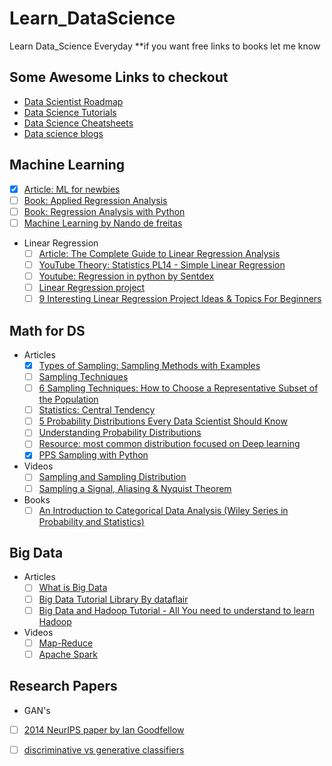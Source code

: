 # Learn_DataScience
Learn Data_Science Everyday
**if you want free links to books let me know

## Some Awesome Links to checkout
 - [Data Scientist Roadmap](https://github.com/MrMimic/data-scientist-roadmap)
 - [Data Science Tutorials](https://github.com/datasciencescoop/Data-Science-Tutorials)
 - [Data Science Cheatsheets](https://github.com/FavioVazquez/ds-cheatsheets)
 - [Data science blogs](https://github.com/rushter/data-science-blogs)

## Machine Learning
 - [X]  [Article: ML for newbies](https://medium.com/towards-artificial-intelligence/machine-learning-algorithms-for-beginners-with-python-code-examples-ml-19c6afd60daa)
 - [ ] [Book: Applied Regression Analysis](https://www.wiley.com/en-us/Applied+Regression+Analysis%2C+3rd+Edition-p-9780471170822)
 - [ ] [Book: Regression Analysis with Python](https://www.amazon.in/Regression-Analysis-Python-Luca-Massaron/dp/1785286315)
 - [ ] [Machine Learning by Nando de freitas](https://www.youtube.com/watch?v=pid0lUH467o&list=PLE6Wd9FR--Ecf_5nCbnSQMHqORpiChfJf)
 - Linear Regression
    - [ ] [Article: The Complete Guide to Linear Regression Analysis]( https://towardsdatascience.com/the-complete-guide-to-linear-regression-analysis-38a421a89dc2 ) 
    - [ ] [YouTube Theory: Statistics PL14 - Simple Linear Regression]( https://www.youtube.com/playlist?list=PLIeGtxpvyG-LoKUpV0fSY8BGKIMIdmfCi )
    - [ ] [Youtube: Regression in python by Sentdex]( https://www.youtube.com/watch?v=JcI5Vnw0b2c&list=PLQVvvaa0QuDfKTOs3Keq_kaG2P55YRn5v&index=3&t=0s )
    - [ ] [Linear Regression project]( https://www.kaggle.com/foxtreme/linear-regression-project )
    - [ ] [9 Interesting Linear Regression Project Ideas & Topics For Beginners]( https://www.upgrad.com/blog/linear-regression-project-ideas-topics-for-beginners/ )
      
## Math for DS
  - Articles
      - [X] [Types of Sampling: Sampling Methods with Examples]( https://www.questionpro.com/blog/types-of-sampling-for-social-research/ ) 
      - [ ] [Sampling Techniques]( https://towardsdatascience.com/sampling-techniques-a4e34111d808 )
      - [ ] [6 Sampling Techniques: How to Choose a Representative Subset of the Population](https://humansofdata.atlan.com/2017/07/6-sampling-techniques-choose-representative-subset/)
      - [ ] [Statistics: Central Tendency](https://towardsdatascience.com/statistics-central-tendency-5e514a2f98fd)
      - [ ] [5 Probability Distributions Every Data Scientist Should Know](https://www.kdnuggets.com/2019/07/5-probability-distributions-every-data-scientist-should-know.html)
      - [ ] [Understanding Probability Distributions](https://statisticsbyjim.com/basics/probability-distributions/#comment-6509)
      - [ ] [Resource: most common distribution focused on Deep learning](https://github.com/graykode/distribution-is-all-you-need)
      - [x] [PPS Sampling with Python](https://medium.com/@chaayushmalik/pps-sampling-in-python-b5d5d4a8bdf7)
  - Videos
      - [ ] [Sampling and Sampling Distribution]( https://www.youtube.com/playlist?list=PLIeGtxpvyG-KdXH-P5N4hMFoyYjbaRiR0 )
      - [ ] [Sampling a Signal, Aliasing & Nyquist Theorem](https://www.youtube.com/watch?v=yWqrx08UeUs)
  - Books
      - [ ] [An Introduction to Categorical Data Analysis (Wiley Series in Probability and Statistics)]( https://www.amazon.in/Introduction-Categorical-Analysis-Probability-Statistics/dp/1119405262/ref=pd_lpo_14_t_0/258-0493293-2503918?_encoding=UTF8&pd_rd_i=1119405262&pd_rd_r=d24afc32-bec4-4819-8d69-a2c985130e17&pd_rd_w=BLmBC&pd_rd_wg=EzuKH&pf_rd_p=5a903e39-3cff-40f0-9a69-33552e242181&pf_rd_r=CKT7WT285645YQZGBEVX&psc=1&refRID=CKT7WT285645YQZGBEVX)

## Big Data
  - Articles
      - [ ] [What is Big Data]( https://data-flair.training/blogs/what-is-big-data/ ) 
      - [ ] [Big Data Tutorial Library By dataflair]( https://data-flair.training/blogs/big-data-tutorials-home/ )
      - [ ] [Big Data and Hadoop Tutorial - All You need to understand to learn Hadoop](https://www.simplilearn.com/introduction-to-big-data-hadoop-developer-tutorial)
  - Videos
      - [ ] [Map-Reduce]( https://www.youtube.com/watch?v=cvhKoniK5Uo )
      - [ ] [Apache Spark](https://www.youtube.com/watch?v=tDVPcqGpEnM)
  
## Research Papers
  - GAN's
   - [ ] [2014 NeurIPS paper by Ian Goodfellow](https://papers.nips.cc/paper/5423-generative-adversarial-nets.pdf)
   - [ ] [discriminative vs generative classifiers](https://papers.nips.cc/paper/2020-on-discriminative-vs-generative-classifiers-a-comparison-of-logistic-regression-and-naive-bayes)
   

